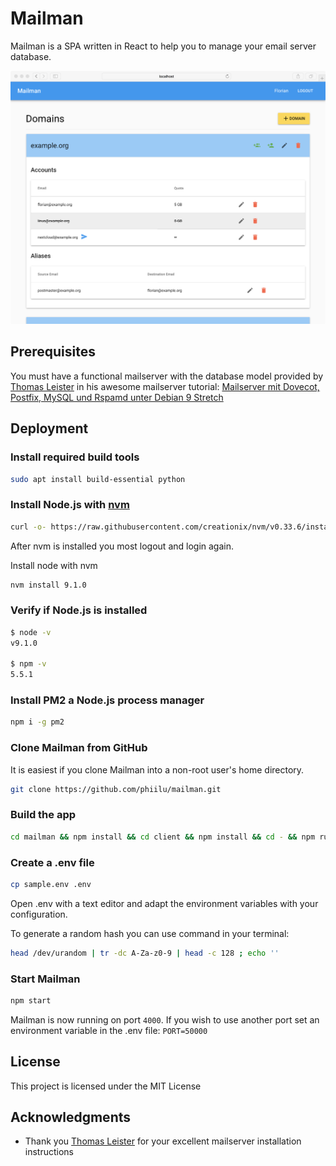 # Mailman

Mailman is a SPA written in React to help you to manage your email server database.

![Mailman Screenshot](screenshots/mailman.png)

## Prerequisites

You must have a functional mailserver with the database model provided by [Thomas Leister](https://github.com/ThomasLeister) in his awesome mailserver tutorial: 
[Mailserver mit Dovecot, Postfix, MySQL und Rspamd unter Debian 9 Stretch](https://thomas-leister.de/mailserver-debian-stretch/)

## Deployment

### Install required build tools

```bash
sudo apt install build-essential python
```

### Install Node.js with [nvm](https://github.com/creationix/nvm)

```bash
curl -o- https://raw.githubusercontent.com/creationix/nvm/v0.33.6/install.sh | bash
```

After nvm is installed you most logout and login again.

Install node with nvm

```bash
nvm install 9.1.0
```

### Verify if Node.js is installed

```bash
$ node -v
v9.1.0

$ npm -v
5.5.1
```

### Install PM2 a Node.js process manager

```bash
npm i -g pm2
```

### Clone Mailman from GitHub

It is easiest if you clone Mailman into a non-root user's home directory.

```bash
git clone https://github.com/phiilu/mailman.git
```

### Build the app

```bash
cd mailman && npm install && cd client && npm install && cd - && npm run build
```

### Create a .env file

```bash
cp sample.env .env
```

Open .env with a text editor and adapt the environment variables with your configuration. 

To generate a random hash you can use command in your terminal:

```bash
head /dev/urandom | tr -dc A-Za-z0-9 | head -c 128 ; echo ''
```

### Start Mailman

```bash
npm start
```

Mailman is now running on port `4000`. If you wish to use another port set an environment variable in the .env file: `PORT=50000`

## License 

This project is licensed under the MIT License

## Acknowledgments

* Thank you [Thomas Leister](https://github.com/ThomasLeister) for your excellent mailserver installation instructions
